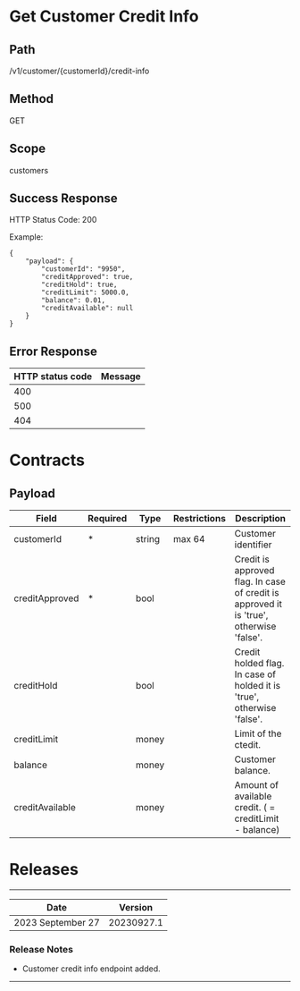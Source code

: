 # Get Customer Credit Info

## Path
/v1/customer/{customerId}/credit-info

## Method

GET

## Scope
customers

## Success Response

HTTP Status Code: 200

Example:
```
{
    "payload": {
        "customerId": "9950",
        "creditApproved": true,
        "creditHold": true,
        "creditLimit": 5000.0,
        "balance": 0.01,
        "creditAvailable": null
    }
}
 ```

## Error Response

| HTTP status code | Message |
|--|--|
| 400 |  |
| 500 |  |
| 404 |  |

# Contracts

## Payload
| Field | Required | Type | Restrictions | Description |
|--|--|--|--|--|
| customerId | * | string | max 64 | Customer identifier |
| creditApproved | * | bool |  | Credit is approved flag. In case of credit is approved it is 'true', otherwise 'false'. |
| creditHold |  | bool |  | Credit holded flag. In case of holded it is 'true', otherwise 'false'. |
| creditLimit |  | money  |  | Limit of the ctedit. |
| balance |  | money |  | Customer balance. |
| creditAvailable |  | money |  | Amount of available credit. ( = creditLimit - balance) |

# Releases
-------------------------------
| Date | Version |
|--|--|
| 2023 September 27 | 20230927.1 |
### Release Notes
* Customer credit info endpoint added.
-------------------------------
